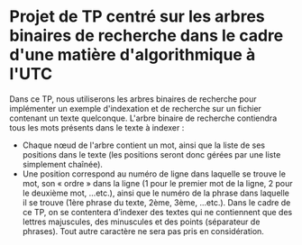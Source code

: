 ﻿# Projet de TP centré sur les arbres binaires de recherche dans le cadre d'une matière d'algorithmique à l'UTC

Dans ce TP, nous utiliserons les arbres binaires de recherche pour implémenter un exemple d'indexation et de recherche sur un fichier contenant un texte quelconque.
L'arbre binaire de recherche contiendra tous les mots présents dans le texte à indexer :
* Chaque nœud de l'arbre contient un mot, ainsi que la liste de ses positions dans le texte (les positions seront donc gérées par une liste simplement chaînée).
* Une position correspond au numéro de ligne dans laquelle se trouve le mot, son « ordre » dans la ligne (1 pour le premier mot de la ligne, 2 pour le deuxième mot, …etc.), ainsi que le numéro de la phrase dans laquelle il se trouve (1ère phrase du texte, 2ème, 3ème, …etc.).
Dans le cadre de ce TP, on se contentera d’indexer des textes qui ne contiennent que des lettres majuscules, des minuscules et des points (séparateur de phrases). Tout autre caractère ne sera pas pris en considération.
